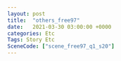 ```yaml
---
layout: post
title:  "others_free97"
date:   2021-03-30 03:00:00 +0000
categories: Etc
Tags: Story Etc
SceneCode: ["scene_free97_q1_s20"]
---
```

